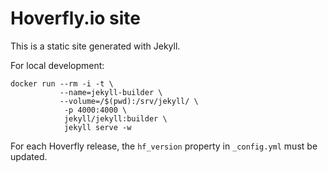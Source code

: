 # Hoverfly.io site

This is a static site generated with Jekyll.

For local development:

```
docker run --rm -i -t \
           --name=jekyll-builder \
           --volume=/$(pwd):/srv/jekyll/ \
            -p 4000:4000 \
            jekyll/jekyll:builder \
            jekyll serve -w
```            

For each Hoverfly release, the `hf_version` property in `_config.yml` must be updated.

